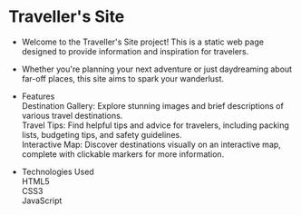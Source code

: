 # Traveller's Site
 - Welcome to the Traveller's Site project! This is a static web page designed to provide information and inspiration for travelers.<br>
 - Whether you're planning your next adventure or just daydreaming about far-off places, this site aims to spark your wanderlust. <br>

 - Features <br>
    Destination Gallery: Explore stunning images and brief descriptions of various travel destinations. <br> 
    Travel Tips: Find helpful tips and advice for travelers, including packing lists, budgeting tips, and safety guidelines.<br>
    Interactive Map: Discover destinations visually on an interactive map, complete with clickable markers for more information. <br>

 - Technologies Used <br>
    HTML5 <br>
    CSS3 <br>
    JavaScript <br>
